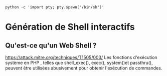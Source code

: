 ```shell-session
python -c 'import pty; pty.spawn("/bin/sh")' 
```

# Génération de Shell interactifs
## Qu'est-ce qu'un Web Shell ?
https://attack.mitre.org/techniques/T1505/003/
Les fonctions d'exécution système en PHP , telles que shell_exec(), exec(), system()et passthru(), peuvent être utilisées abusivement pour obtenir l'exécution de commandes.